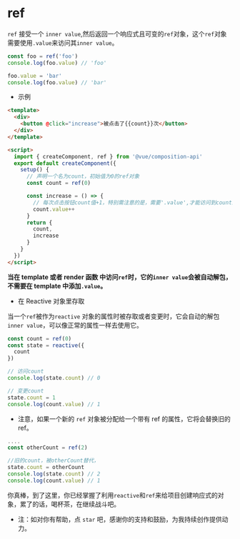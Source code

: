 # ref

`ref` 接受一个 `inner value`,然后返回一个响应式且可变的`ref`对象，这个`ref`对象需要使用`.value`来访问其`inner value`。

```js
const foo = ref('foo')
console.log(foo.value) // 'foo'

foo.value = 'bar'
console.log(foo.value) // 'bar'
```

- 示例

```html
<template>
  <div>
    <button @click="increase">被点击了{{count}}次</button>
  </div>
</template>

<script>
  import { createComponent, ref } from '@vue/composition-api'
  export default createComponent({
    setup() {
      // 声明一个名为count，初始值为0的ref对象
      const count = ref(0)

      const increase = () => {
        // 每次点击按钮count值+1，特别需注意的是，需要'.value',才能访问到count的inner value。
        count.value++
      }
      return {
        count,
        increase
      }
    }
  })
</script>
```

**当在 template 或者 render 函数 中访问`ref`时，它的`inner value`会被自动解包，不需要在 template 中添加`.value`。**

- 在 Reactive 对象里存取

当一个`ref`被作为`reactive` 对象的属性时被存取或者变更时，它会自动的解包`inner value`，可以像正常的属性一样去使用它。

```js
const count = ref(0)
const state = reactive({
  count
})

// 访问count
console.log(state.count) // 0

// 变更count
state.count = 1
console.log(count.value) // 1
```

- 注意，如果一个新的 `ref` 对象被分配给一个带有 ref 的属性，它将会替换旧的 ref。

```js
....
const otherCount = ref(2)

//旧的count，被otherCount替代，
state.count = otherCount
console.log(state.count) // 2
console.log(count.value) // 1
```

你真棒，到了这里，你已经掌握了利用`reactive`和`ref`来给项目创建响应式的对象，累了的话，喝杯茶，在继续战斗吧。

- 注：如对你有帮助，点 `star` 吧，感谢你的支持和鼓励，为我持续创作提供动力。
